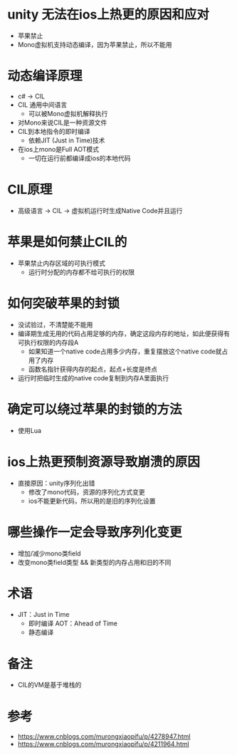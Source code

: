 # unity 无法在ios上热更的原因和应对
- 苹果禁止
- Mono虚拟机支持动态编译，因为苹果禁止，所以不能用
  
# 动态编译原理
- c# -> CIL
- CIL 通用中间语言
  - 可以被Mono虚拟机解释执行
- 对Mono来说CIL是一种资源文件
- CIL到本地指令的即时编译
  - 依赖JIT (Just in Time)技术
- 在ios上mono是Full AOT模式
  - 一切在运行前都编译成ios的本地代码

# CIL原理
- 高级语言 -> CIL -> 虚拟机运行时生成Native Code并且运行

# 苹果是如何禁止CIL的
- 苹果禁止内存区域的可执行模式
  - 运行时分配的内存都不给可执行的权限

# 如何突破苹果的封锁
- 没试验过，不清楚能不能用
- 编译期生成无用的代码占用足够的内存，确定这段内存的地址，如此便获得有可执行权限的内存段A
  - 如果知道一个native code占用多少内存，重复摆放这个native code就占用了内存
  - 函数名指针获得内存的起点，起点+长度是终点
- 运行时把临时生成的native code复制到内存A里面执行

# 确定可以绕过苹果的封锁的方法
- 使用Lua
  
# ios上热更预制资源导致崩溃的原因
- 直接原因：unity序列化出错
  - 修改了mono代码，资源的序列化方式变更
  - ios不能更新代码，所以用的是旧的序列化设置
  
# 哪些操作一定会导致序列化变更
- 增加/减少mono类field
- 改变mono类field类型 && 新类型的内存占用和旧的不同

# 术语
- JIT：Just in Time 
  - 即时编译
AOT：Ahead of Time
  - 静态编译

# 备注
- CIL的VM是基于堆栈的

# 参考
- https://www.cnblogs.com/murongxiaopifu/p/4278947.html
- https://www.cnblogs.com/murongxiaopifu/p/4211964.html